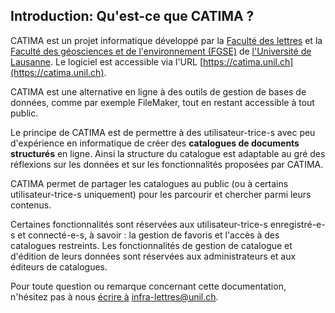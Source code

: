 ## Introduction: Qu'est-ce que CATIMA ?

CATIMA est un projet informatique développé par la [Faculté des lettres](https://unil.ch/lettres) et la [Faculté des géosciences et de l'environnement (FGSE)](https://unil.ch/gse) de [l'Université de Lausanne](https://unil.ch/). Le logiciel est accessible via l'URL [https://catima.unil.ch](https://catima.unil.ch). 

CATIMA est une alternative en ligne à des outils de gestion de bases de données, comme par exemple FileMaker, tout en restant accessible à tout public. 

Le principe de CATIMA est de permettre à des utilisateur-trice-s avec peu d'expérience en informatique de créer des **catalogues de documents structurés** en ligne. Ainsi la structure du catalogue est adaptable au gré des réflexions sur les données et sur les fonctionnalités proposées par CATIMA.

CATIMA permet de partager les catalogues au public (ou à certains utilisateur-trice-s uniquement) pour les parcourir et chercher parmi leurs contenus. 

Certaines fonctionnalités sont réservées aux utilisateur-trice-s enregistré-e-s et connecté-e-s, à savoir : la gestion de favoris et l'accès à des catalogues restreints. Les fonctionnalités de gestion de catalogue et d'édition de leurs données sont réservées aux administrateurs et aux éditeurs de catalogues.

Pour toute question ou remarque concernant cette documentation, n'hésitez pas à nous [écrire à](mailto:infra-lettres@unil.ch) infra-lettres@unil.ch.